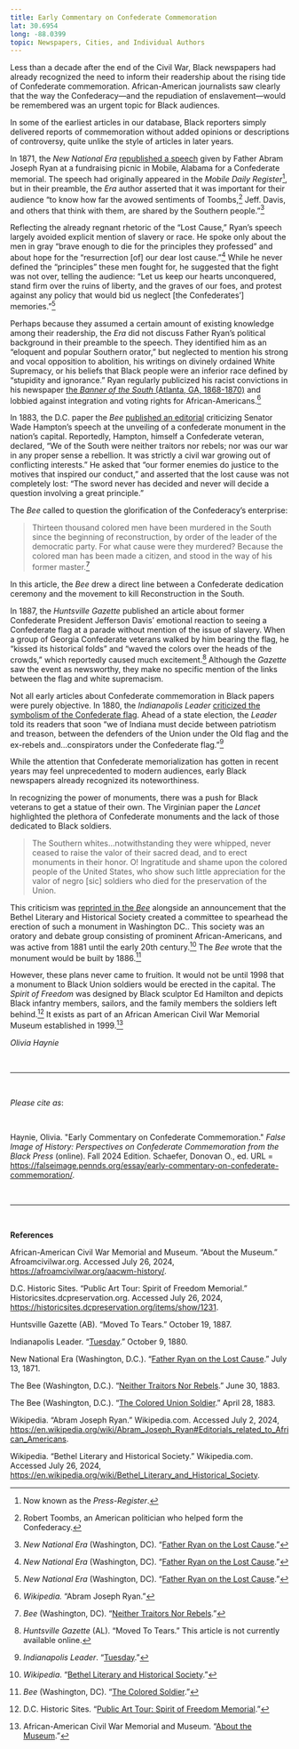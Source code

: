 ```yaml
---
title: Early Commentary on Confederate Commemoration
lat: 30.6954
long: -88.0399
topic: Newspapers, Cities, and Individual Authors
---
```

Less than a decade after the end of the Civil War, Black newspapers had already recognized the need to inform their readership about the rising tide of Confederate commemoration. African-American journalists saw clearly that the way the Confederacy—and the repudiation of enslavement—would be remembered was an urgent topic for Black audiences.

In some of the earliest articles in our database, Black reporters simply delivered reports of commemoration without added opinions or descriptions of controversy, quite unlike the style of articles in later years.

In 1871, the *New National Era* [republished a speech](https://blackhistorynewspapers.newspapers.com/image/587853634/?match=1&terms=father%20ryan) given by Father Abram Joseph Ryan at a fundraising picnic in Mobile, Alabama for a Confederate memorial. The speech had originally appeared in the *Mobile Daily Register*[^1], but in their preamble, the *Era* author asserted that it was important for their audience “to know how far the avowed sentiments of Toombs,[^2] Jeff. Davis, and others that think with them, are shared by the Southern people.”[^3]

Reflecting the already regnant rhetoric of the “Lost Cause,” Ryan’s speech largely avoided explicit mention of slavery or race. He spoke only about the men in gray “brave enough to die for the principles they professed” and about hope for the “resurrection \[of] our dear lost cause.”[^4] While he never defined the “principles” these men fought for, he suggested that the fight was not over, telling the audience: “Let us keep our hearts unconquered, stand firm over the ruins of liberty, and the graves of our foes, and protest against any policy that would bid us neglect \[the Confederates’] memories.”[^5]

Perhaps because they assumed a certain amount of existing knowledge among their readership, the *Era* did not discuss Father Ryan’s political background in their preamble to the speech. They identified him as an “eloquent and popular Southern orator,” but neglected to mention his strong and vocal opposition to abolition, his writings on divinely ordained White Supremacy, or his beliefs that Black people were an inferior race defined by “stupidity and ignorance.” Ryan regularly publicized his racist convictions in his newspaper [the *Banner of the South* (Atlanta, GA, 1868-1870)](https://gahistoricnewspapers.galileo.usg.edu/lccn/sn85034229/1868-06-27/ed-1/seq-4/) and lobbied against integration and voting rights for African-Americans.[^6]

In 1883, the D.C. paper the *Bee* [published an editorial](https://chroniclingamerica.loc.gov/lccn/sn84025890/1883-06-30/ed-1/seq-2/#date1=1756&index=1&rows=20&words=NEITHER+neither+nor+NOR+REBELS+rebels+traitors+TRAITORS&searchType=basic&sequence=0&state=&date2=1963&proxtext=neither+traitors+nor+rebels&y=14&x=25&dateFilterType=yearRange&page=1) criticizing Senator Wade Hampton’s speech at the unveiling of a confederate monument in the nation’s capital. Reportedly, Hampton, himself a Confederate veteran, declared, “We of the South were neither traitors nor rebels; nor was our war in any proper sense a rebellion. It was strictly a civil war growing out of conflicting interests.” He asked that “our former enemies do justice to the motives that inspired our conduct,” and asserted that the lost cause was not completely lost: “The sword never has decided and never will decide a question involving a great principle.”

The *Bee* called to question the glorification of the Confederacy’s enterprise:

> Thirteen thousand colored men have been murdered in the South since the beginning of reconstruction, by order of the leader of the democratic party. For what cause were they murdered? Because the colored man has been made a citizen, and stood in the way of his former master.[^7]

In this article, the *Bee* drew a direct line between a Confederate dedication ceremony and the movement to kill Reconstruction in the South.

In 1887, the *Huntsville Gazette* published an article about former Confederate President Jefferson Davis’ emotional reaction to seeing a Confederate flag at a parade without mention of the issue of slavery. When a group of Georgia Confederate veterans walked by him bearing the flag, he “kissed its historical folds” and “waved the colors over the heads of the crowds,” which reportedly caused much excitement.[^8] Although the *Gazette* saw the event as newsworthy, they make no specific mention of the links between the flag and white supremacism.

Not all early articles about Confederate commemoration in Black papers were purely objective. In 1880, the *Indianapolis Leader* [criticized the symbolism of the Confederate flag](https://blackhistorynewspapers.newspapers.com/image/171227807/?match=5&terms=Tuesday). Ahead of a state election, the *Leader* told its readers that soon “we of Indiana must decide between patriotism and treason, between the defenders of the Union under the Old flag and the ex-rebels and…conspirators under the Confederate flag.”[^9]

While the attention that Confederate memorialization has gotten in recent years may feel unprecedented to modern audiences, early Black newspapers already recognized its noteworthiness.

In recognizing the power of monuments, there was a push for Black veterans to get a statue of their own. The Virginian paper the *Lancet* highlighted the plethora of Confederate monuments and the lack of those dedicated to Black soldiers.

> The Southern whites…notwithstanding they were whipped, never ceased to raise the valor of their sacred dead, and to erect monuments in their honor. O! Ingratitude and shame upon the colored people of the United States, who show such little appreciation for the valor of negro \[sic] soldiers who died for the preservation of the Union.

This criticism was [reprinted in the *Bee*](https://chroniclingamerica.loc.gov/lccn/sn84025890/1883-04-28/ed-1/seq-2/#date1=1756&index=2&date2=1884&searchType=advanced&language=&sequence=0&lccn=sn84025890&words=soldier+SOLDIER+soldiers+Union+union&proxdistance=5&state=District+of+Columbia&rows=20&ortext=union+soldier&proxtext=Union+Soldier&phrasetext=&andtext=&dateFilterType=yearRange&page=1) alongside an announcement that the Bethel Literary and Historical Society created a committee to spearhead the erection of such a monument in Washington DC.. This society was an oratory and debate group  consisting of prominent African-Americans, and was active from 1881 until the early 20th century.[^10]  The *Bee* wrote that the monument would be built by 1886.[^11]

However, these plans never came to fruition. It would not be until 1998 that a monument to Black Union soldiers would be erected in the capital. The *Spirit of Freedom* was designed by Black sculptor Ed Hamilton and depicts Black infantry members, sailors, and the family members the soldiers left behind.[^12] It exists as part of an African American Civil War Memorial Museum established in 1999.[^13]

*Olivia Haynie*

<br>

<hr>

<br>

*Please cite as*: 

<br>

Haynie, Olivia. "Early Commentary on Confederate Commemoration." *False Image of History: Perspectives on Confederate Commemoration from the Black Press* (online). Fall 2024 Edition. Schaefer, Donovan O., ed. URL = https://falseimage.pennds.org/essay/early-commentary-on-confederate-commemoration/.

<br>

<hr>

<br>

**References**

African-American Civil War Memorial and Museum. “About the Museum.” Afroamcivilwar.org. Accessed July 26, 2024, https://afroamcivilwar.org/aacwm-history/.

D.C. Historic Sites. “Public Art Tour: Spirit of Freedom Memorial.” Historicsites.dcpreservation.org. Accessed July 26, 2024, https://historicsites.dcpreservation.org/items/show/1231. 

Huntsville Gazette (AB). “Moved To Tears.” October 19, 1887.

Indianapolis Leader. “[Tuesday](https://blackhistorynewspapers.newspapers.com/image/171227807/?match=5&terms=Tuesday).” October 9, 1880.

New National Era (Washington, D.C.). “[Father Ryan on the Lost Cause](https://blackhistorynewspapers.newspapers.com/image/587853634/?match=1&terms=father%20ryan).” July 13, 1871.

The Bee (Washington, D.C.). “[Neither Traitors Nor Rebels](https://chroniclingamerica.loc.gov/lccn/sn84025890/1883-06-30/ed-1/seq-2/#date1=1756&index=1&rows=20&words=NEITHER+neither+nor+NOR+REBELS+rebels+traitors+TRAITORS&searchType=basic&sequence=0&state=&date2=1963&proxtext=neither+traitors+nor+rebels&y=14&x=25&dateFilterType=yearRange&page=1).” June 30, 1883.

The Bee (Washington, D.C.). “[The Colored Union Soldier](https://chroniclingamerica.loc.gov/lccn/sn84025890/1883-04-28/ed-1/seq-2/#date1=1756&index=2&date2=1884&searchType=advanced&language=&sequence=0&lccn=sn84025890&words=soldier+SOLDIER+soldiers+Union+union&proxdistance=5&state=District+of+Columbia&rows=20&ortext=union+soldier&proxtext=Union+Soldier&phrasetext=&andtext=&dateFilterType=yearRange&page=1).” April 28, 1883.

Wikipedia. “Abram Joseph Ryan.” Wikipedia.com. Accessed July 2, 2024, https://en.wikipedia.org/wiki/Abram_Joseph_Ryan#Editorials_related_to_African_Americans.

Wikipedia. “Bethel Literary and Historical Society.” Wikipedia.com. Accessed July 26, 2024, https://en.wikipedia.org/wiki/Bethel_Literary_and_Historical_Society.

[^1]: Now known as the *Press-Register*.

[^2]: Robert Toombs, an American politician who helped form the Confederacy.

[^3]: *New National Era* (Washington, DC). “[Father Ryan on the Lost Cause](https://blackhistorynewspapers.newspapers.com/image/587853634/?match=1&terms=father%20ryan).”

[^4]: *New National Era* (Washington, DC). “[Father Ryan on the Lost Cause](https://blackhistorynewspapers.newspapers.com/image/587853634/?match=1&terms=father%20ryan).”

[^5]: *New National Era* (Washington, DC). “[Father Ryan on the Lost Cause](https://blackhistorynewspapers.newspapers.com/image/587853634/?match=1&terms=father%20ryan).”

[^6]: *Wikipedia.* “Abram Joseph Ryan.”

[^7]: *Bee* (Washington, DC). “[Neither Traitors Nor Rebels](https://chroniclingamerica.loc.gov/lccn/sn84025890/1883-06-30/ed-1/seq-2/#date1=1756&index=1&rows=20&words=NEITHER+neither+nor+NOR+REBELS+rebels+traitors+TRAITORS&searchType=basic&sequence=0&state=&date2=1963&proxtext=neither+traitors+nor+rebels&y=14&x=25&dateFilterType=yearRange&page=1).”

[^8]: *Huntsville Gazette* (AL). “Moved To Tears.” This article is not currently available online.

[^9]: *Indianapolis Leader*. “[Tuesday](https://blackhistorynewspapers.newspapers.com/image/171227807/?match=5&terms=Tuesday).”

[^10]: *Wikipedia*. “[Bethel Literary and Historical Society](https://en.wikipedia.org/wiki/Bethel_Literary_and_Historical_Society).”

[^11]: *Bee* (Washington, DC). “[The Colored Soldier](https://chroniclingamerica.loc.gov/lccn/sn84025890/1883-04-28/ed-1/seq-2/#date1=1756&index=2&date2=1884&searchType=advanced&language=&sequence=0&lccn=sn84025890&words=soldier+SOLDIER+soldiers+Union+union&proxdistance=5&state=District+of+Columbia&rows=20&ortext=union+soldier&proxtext=Union+Soldier&phrasetext=&andtext=&dateFilterType=yearRange&page=1).”

[^12]: D.C. Historic Sites. “[Public Art Tour: Spirit of Freedom Memorial](https://historicsites.dcpreservation.org/items/show/1231).”

[^13]: African-American Civil War Memorial and Museum. “[About the Museum](https://afroamcivilwar.org/aacwm-history/).”
